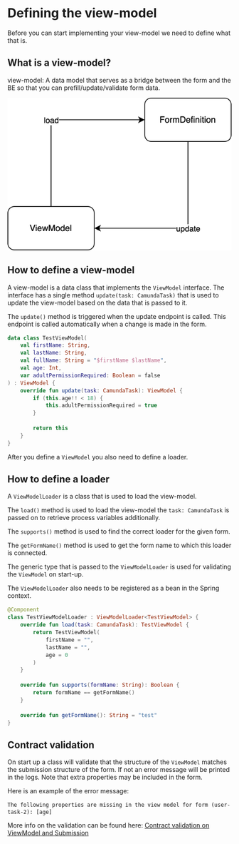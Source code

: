 # Defining the view-model

Before you can start implementing your view-model we need to define what that is.

## What is a view-model?

view-model: A data model that serves as a bridge between the form and the BE so that you can prefill/update/validate form data.

![diagram](svg/view-model-diagram.svg)

## How to define a view-model

A view-model is a data class that implements the `ViewModel` interface. The interface has a single method `update(task: CamundaTask)` that is used to update the view-model based on the data that is passed to it.

The `update()` method is triggered when the update endpoint is called. This endpoint is called automatically when a change is made in the form.

```kotlin
data class TestViewModel(
    val firstName: String,
    val lastName: String,
    val fullName: String = "$firstName $lastName",
    val age: Int,
    var adultPermissionRequired: Boolean = false
) : ViewModel {
    override fun update(task: CamundaTask): ViewModel {
        if (this.age!! < 18) {
            this.adultPermissionRequired = true
        }

        return this
    }
}
```

After you define a `ViewModel` you also need to define a loader.

## How to define a loader

A `ViewModelLoader` is a class that is used to load the view-model.

The `load()` method is used to load the view-model the `task: CamundaTask` is passed on to retrieve process variables additionally.

The `supports()` method is used to find the correct loader for the given form.

The `getFormName()` method is used to get the form name to which this loader is connected.

The generic type that is passed to the `ViewModelLoader` is used for validating the `ViewModel` on start-up.

The `ViewModelLoader` also needs to be registered as a bean in the Spring context.
```kotlin
@Component
class TestViewModelLoader : ViewModelLoader<TestViewModel> {
    override fun load(task: CamundaTask): TestViewModel {
        return TestViewModel(
            firstName = "",
            lastName = "",
            age = 0
        )
    }

    override fun supports(formName: String): Boolean {
        return formName == getFormName()
    }

    override fun getFormName(): String = "test"
}
```

## Contract validation
On start up a class will validate that the structure of the `ViewModel` matches the submission structure of the form. If not an error message will be printed in the logs. Note that extra properties may be included in the form.

Here is an example of the error message:
```
The following properties are missing in the view model for form (user-task-2): [age]
```

More info on the validation can be found here: [Contract validation on ViewModel and Submission](contract-validation.md)
